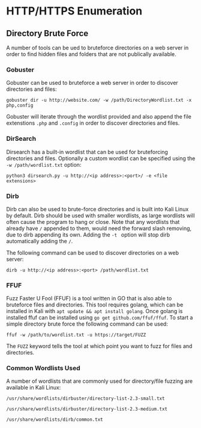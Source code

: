 # HTTP/HTTPS Enumeration

## Directory Brute Force

A number of tools can be ued to bruteforce directories on a web server in order to find hidden files and folders that are not publically available.

### Gobuster

Gobuster can be used to bruteforce a web server in order to discover directories and files:

`gobuster dir -u http://website.com/ -w /path/DirectoryWordlist.txt -x php,config`

Gobuster will iterate through the wordlist provided and also append the file extenstions `.php` and `.config` in order to discover directories and files.

### DirSearch

Dirsearch has a built-in wordlist that can be used for bruteforcing directories and files.  Optionally a custom wordlist can be specified using the `-w /path/wordlist.txt` option: 

`python3 dirsearch.py -u http://<ip address>:<port>/ -e <file extensions>`

### Dirb

Dirb can also be used to brute-force directories and is built into Kali Linux by default.  Dirb should be used with smaller wordlists, as large wordlists will often cause the program to hang or close. Note that any wordlists that already have `/` appended to them, would need the forward slash removing, due to dirb appending its own. Adding the `-t ` option will stop dirb automatically adding the `/`. 

The following command can be used to discover directories on a web server:

`dirb -u http://<ip address>:<port> /path/wordlist.txt`

### FFUF 

Fuzz Faster U Fool (FFUF) is a tool written in GO that is also able to bruteforce files and directories. This tool requires golang, which can be installed in Kali with `apt update && apt install golang`.  Once golang is installed ffuf can be installed using `go get github.com/ffuf/ffuf`.  To start a simple directory brute force the following command can be used:

`ffuf -w /path/to/wordlist.txt -u https://target/FUZZ`

The `FUZZ` keyword tells the tool at which point you want to fuzz for files and directories.

### Common Wordlists Used

A number of wordlists that are commonly used for directory/file fuzzing are available in Kali Linux:

`/usr/share/wordlists/dirbuster/directory-list-2.3-small.txt`

`/usr/share/wordlists/dirbuster/directory-list-2.3-medium.txt`

`/usr/share/wordlists/dirb/common.txt`


